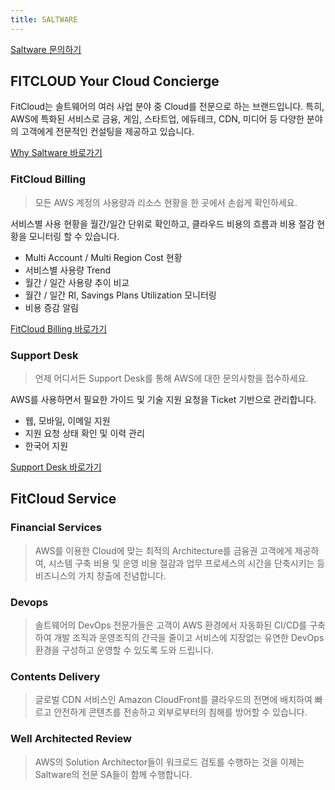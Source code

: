 ```yaml
---
title: SALTWARE
---
```



[Saltware 문의하기](https://www.fitcloud.co.kr/contact)


## FITCLOUD Your Cloud Concierge

FitCloud는 솔트웨어의 여러 사업 분야 중 Cloud를 전문으로 하는 브랜드입니다. 특히, AWS에 특화된 서비스로 금융, 게임, 스타트업, 에듀테크, CDN, 미디어 등 다양한 분야의 고객에게 전문적인 컨설팅을 제공하고 있습니다.

[Why Saltware 바로가기](https://fitcloud.co.kr/whySaltware)


### FitCloud Billing

> 모든 AWS 계정의 사용량과 리소스 현황을 한 곳에서 손쉽게 확인하세요.

서비스별 사용 현황을 월간/일간 단위로 확인하고, 클라우드 비용의 흐름과 비용 절감 현황을 모니터링 할 수 있습니다.

- Multi Account / Multi Region Cost 현황
- 서비스별 사용량 Trend
- 월간 / 일간 사용량 추이 비교
- 월간 / 일간 RI, Savings Plans Utilization 모니터링
- 비용 증감 알림

[FitCloud Billing 바로가기](https://aws.fitcloud.co.kr/)


### Support Desk

> 언제 어디서든 Support Desk를 통해 AWS에 대한 문의사항을 접수하세요.

AWS를 사용하면서 필요한 가이드 및 기술 지원 요청을 Ticket 기반으로 관리합니다.

- 웹, 모바일, 이메일 지원
- 지원 요청 상태 확인 및 이력 관리
- 한국어 지원

[Support Desk 바로가기](https://support.fitcloud.co.kr/)


## FitCloud Service
### Financial Services
 > AWS를 이용한 Cloud에 맞는 최적의 Architecture를 금융권 고객에게 제공하여, 시스템 구축 비용 및 운영 비용 절감과 업무 프로세스의 시간을 단축시키는 등 비즈니스의 가치 창출에 전념합니다.

### Devops
 > 솔트웨어의 DevOps 전문가들은 고객이 AWS 환경에서 자동화된 CI/CD를 구축하여 개발 조직과 운영조직의 간극을 줄이고 서비스에 지장없는 유연한 DevOps 환경을 구성하고 운영할 수 있도록 도와 드립니다.

### Contents Delivery
 > 글로벌 CDN 서비스인 Amazon CloudFront를 클라우드의 전면에 배치하여 빠르고 안전하게 콘텐츠를 전송하고 외부로부터의 침해를 방어할 수 있습니다.

### Well Architected Review
 > AWS의 Solution Architector들이 워크로드 검토를 수행하는 것을 이제는 Saltware의 전문 SA들이 함께 수행합니다.
